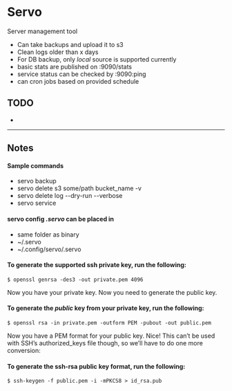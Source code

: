 # Servo

Server management tool
 * Can take backups and upload it to s3
 * Clean logs older than x days
 * For DB backup, only *local* source is supported currently
 * basic stats are published on :9090/stats
 * service status can be checked by :9090:ping
 * can cron jobs based on provided schedule


## TODO
 * 

---

## Notes

#### Sample commands
 * servo backup
 * servo delete s3 some/path bucket_name -v
 * servo delete log --dry-run --verbose
 * servo service

#### servo config *.servo* can be placed in
 * same folder as binary
 * ~/.servo
 * ~/.config/servo/.servo

#### To generate the supported ssh private key, run the following:
```
$ openssl genrsa -des3 -out private.pem 4096
```
Now you have your private key. Now you need to generate the public key.

#### To generate the *public* key from your private key, run the following:
```
$ openssl rsa -in private.pem -outform PEM -pubout -out public.pem
```

Now you have a PEM format for your public key. Nice! This can’t be used with SSH’s authorized_keys file though, so we’ll have to do one more conversion:

#### To generate the ssh-rsa public key format, run the following:
```
$ ssh-keygen -f public.pem -i -mPKCS8 > id_rsa.pub
```